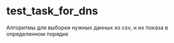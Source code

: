 # test_task_for_dns

Алгоритмы для выборки нужных данных из csv, и их показа в определенном порядке
